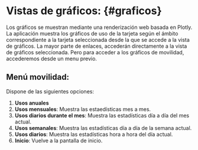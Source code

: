 # Vistas de gráficos: {#graficos}

Los gráficos se muestran mediante una renderización web basada en Plotly. La aplicación muestra los gráficos de uso de la tarjeta según el ámbito correspondiente a la tarjeta seleccionada desde la que se accede a la vista de gráficos. La mayor parte de enlaces, accederán directamente a la vista de gráficos seleccionada. Pero para acceder a los gráficos de movilidad, accederemos desde un menu previo.

## Menú movilidad:
Dispone de las siguientes opciones:
1. **Usos anuales**
2. **Usos mensuales**: Muestra las estaedísticas mes a mes.
3. **Usos diarios durante el mes**: Muestra las estadísticas día a día del mes actual.
4. **Usos semanales**: Muestra las estadísticas día a día de la semana actual.
5. **Usos diarios**: Muestra las estadísticas hora a hora del día actual.
6. **Inicio**: Vuelve a la pantalla de inicio.